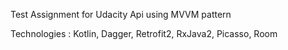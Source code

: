 Test Assignment for Udacity Api using MVVM pattern

Technologies : Kotlin, Dagger, Retrofit2, RxJava2, Picasso, Room 
